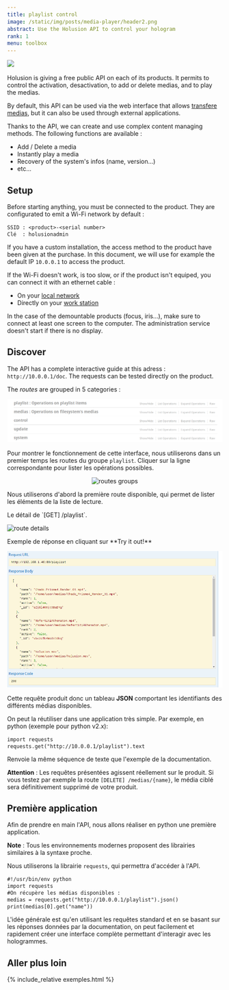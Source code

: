 ```yaml
---
title: playlist control
image: /static/img/posts/media-player/header2.png
abstract: Use the Holusion API to control your hologram
rank: 1
menu: toolbox
---
```

<div class="row">
  <div class="col-lg-6 col-md-12"><img class="img-responsive" src="/static/img/posts/media-player/header2.png"></div>
  <div class="col-lg-6 col-md-12">
  <p>Holusion is giving a free public API on each of its products. It permits to control the activation, desactivation, to add or delete medias, and to play the medias.
  </p><p>
  By default, this API can be used via the web interface that allows <a href="/en/packaging">transfere medias</a>, but it can also be used through external applications.
  </p>
  <p>
  Thanks to the API, we can create and use complex content managing methods. The following functions are available :
  </p>
  <ul>
  <li>Add / Delete a media</li>
  <li>Instantly play a media</li>
  <li>Recovery of the system's infos (name, version...)</li>
  <li> etc...</li>
  </ul>
  </div>
</div>


## Setup

Before starting anything, you must be connected to the product. They are configurated to emit a Wi-Fi network by default :

    SSID : <product>-<serial number>
    Clé  : holusionadmin

If you have a custom installation, the access method to the product have been given at the purchase. In this document, we will use for example the default IP `10.0.0.1` to access the product.

If the Wi-Fi doesn't work, is too slow, or if the product isn't equiped, you can connect it with an ethernet cable :

- On your [local network](/en/toolbox/packaging/net-discovery)
- Directly on your [work station](/en/toolbox/packaging/local-dhcp)

In the case of the demountable products (focus, iris...), make sure to connect at least one screen to the computer. The administration service doesn't start if there is no display.

## Discover

The API has a complete interactive guide at this adress : `http://10.0.0.1/doc`. The requests can be tested directly on the product.

The *routes* are grouped in 5 categories :
<center>
<img class="img-responsive" src="/static/img/posts/media-player/list.png" alt="routes groups">
</center>

Pour montrer le fonctionnement de cette interface, nous utiliserons dans un premier temps les routes du groupe `playlist`. Cliquer sur la ligne correspondante pour lister les opérations possibles.

<center>
  <img class="img-responsive" src="/static/img/posts/media-player/playlist_routes.png" alt="routes groups">
</center>

Nous utiliserons d'abord la première route disponible, qui permet de lister les éléments de la liste de lecture.

<div class="row">
  <div class="col-md-6 col-sm-12">
    <p>
    Le détail de `[GET] /playlist`.
    </p>
    <img class="img-responsive" src="/static/img/posts/media-player/route_details.png" alt="route details">
  </div>
  <div class="col-md-6 col-sm-12">
    <p>
    Exemple de réponse en cliquant sur **Try it out!**
    </p>
    <img class="img-responsive" src="/static/img/posts/media-player/route_response.png" alt="route details">
  </div>
</div>

Cette requête produit donc un tableau **JSON** comportant les identifiants des différents médias disponibles.

On peut la réutiliser dans une application très simple. Par exemple, en python (exemple pour python v2.x):

    import requests
    requests.get("http://10.0.0.1/playlist").text

Renvoie la même séquence de texte que l'exemple de la documentation.

**Attention** : Les requêtes présentées agissent réellement sur le produit. Si vous testez par exemple la route `[DELETE] /medias/{name}`, le média ciblé sera définitivement supprimé de votre produit.


## Première application

Afin de prendre en main l'API, nous allons réaliser en python une première application.

**Note** : Tous les environnements modernes proposent des librairies similaires à la syntaxe proche.

Nous utiliserons la librairie `requests`, qui permettra d'accéder à l'API.

    #!/usr/bin/env python
    import requests
    #On récupère les médias disponibles :
    medias = requests.get("http://10.0.0.1/playlist").json()
    print(medias[0].get("name"))


L'idée générale est qu'en utilisant les requêtes standard et en se basant sur les réponses données par la documentation, on peut facilement et rapidement créer une interface complète permettant d'interagir avec les hologrammes.

## Aller plus loin

{% include_relative exemples.html %}
